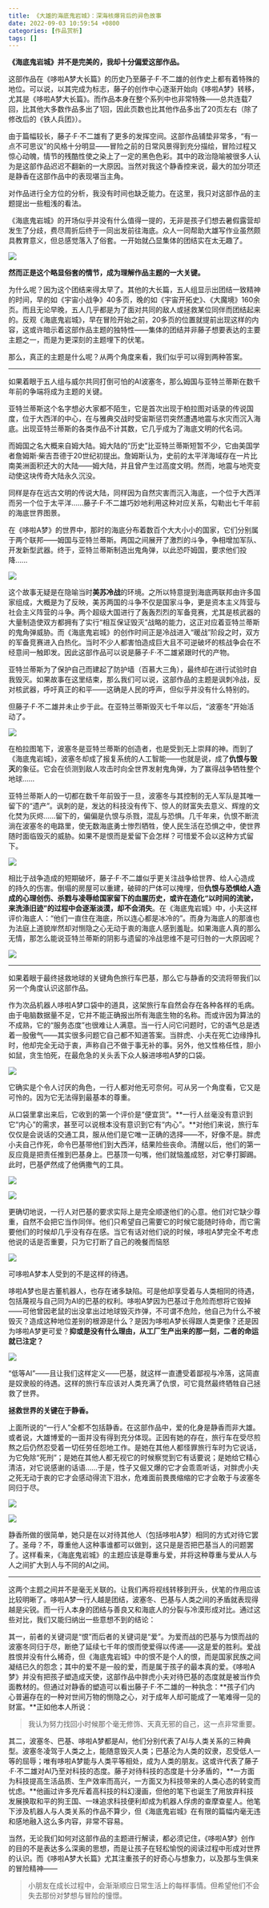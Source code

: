 ```yaml
---
title: 《大雄的海底鬼岩城》：深海核爆背后的异色故事
date: 2022-09-03 10:59:54 +0800
categories: [作品赏析]
tags: []
---
```



**《海底鬼岩城》并不是完美的，我却十分偏爱这部作品。**

这部作品在《哆啦A梦大长篇》的历史乃至藤子·F·不二雄的创作史上都有着特殊的地位。可以说，以其完成为标志，藤子的创作中心逐渐开始向《哆啦A梦》转移，尤其是《哆啦A梦大长篇》。而作品本身在整个系列中也非常特殊——总共连载7回，比其他大多数作品多出了1回，因此页数也比其他作品多出了20页左右（除了修改后的《铁人兵团》）。

由于篇幅较长，藤子·F·不二雄有了更多的发挥空间。这部作品铺垫非常多，“有一点不可思议”的风格十分明显——冒险之前的日常风景得到充分描绘，冒险过程又惊心动魄，情节的残酷性使之染上了一定的黑色色彩。其中的政治隐喻被很多人认为是这部作品迟迟不翻新的一大原因。当然对我这个静香控来说，最大的加分项还是静香在这部作品中的表现堪当主角。

对作品进行全方位的分析，我没有时间也缺乏能力。在这里，我只对这部作品的主题提出一些粗浅的看法。

《海底鬼岩城》的开场似乎并没有什么值得一提的，无非是孩子们想去暑假露营却发生了分歧，费尽周折后终于一同出发前往海底。众人一同帮助大雄写作业虽然颇具教育意义，但总感觉落入了俗套。一开始就凸显集体的团结实在太无趣了。  

![](https://picx.zhimg.com/80/v2-cd94b7b621ac494629f3031509c00642_1440w.jpg?source=c8b7c179)

  

**然而正是这个略显俗套的情节，成为理解作品主题的一大关键。**

为什么呢？因为这个团结来得太早了。其他的大长篇，五人组显示出团结一致精神的时间，早的如《宇宙小战争》40多页，晚的如《宇宙开拓史》、《大魔境》160余页。而且无论早晚，五人几乎都是为了面对共同的敌人或拯救某位同伴而团结起来的。反观《海底鬼岩城》，早在冒险开始之前，20多页的位置就提前出现这样的内容，这或许暗示着这部作品主题的独特性——集体的团结并非藤子想要表达的主要主题之一，而是为更深刻的主题埋下的伏笔。

那么，真正的主题是什么呢？从两个角度来看，我们似乎可以得到两种答案。

---

如果着眼于五人组与威尔共同打倒可怕的AI波塞冬，那么姆国与亚特兰蒂斯在数千年前的争端将成为主题的关键。

亚特兰蒂斯这个名字想必大家都不陌生，它是首次出现于柏拉图对话录的传说国度，位于大西洋的中心，在与雅典交战时受宙斯惩罚突然遭遇地震与水灾而沉入海底。出现亚特兰蒂斯的各类作品不计其数，它几乎成为了海底文明的代名词。

而姆国之名大概来自姆大陆。姆大陆的“历史”比亚特兰蒂斯短暂不少，它由美国学者詹姆斯·柴吉吾德于20世纪初提出。詹姆斯认为，史前的太平洋海域存在一片比南美洲面积还大的大陆——姆大陆，并且曾产生过高度文明。然而，地震与地壳变动使这块传奇大陆永久沉没。

同样是存在远古文明的传说大陆，同样因为自然灾害而沉入海底，一个位于大西洋而另一个位于太平洋……藤子·F·不二雄巧妙地利用这种对应关系，勾勒出七千年前的海底世界图景。

在《哆啦A梦》的世界中，那时的海底分布着数百个大大小小的国家，它们分别属于两个联邦——姆国与亚特兰蒂斯。两国之间展开了激烈的斗争，争相增加军队、开发新型武器。终于，亚特兰蒂斯制造出鬼角弹，以此恐吓姆国，要求他们投降……

![](https://pic3.zhimg.com/80/v2-f9c66fea926e49b2c00ee078c0e70232_1440w.jpg?source=c8b7c179)

这个故事无疑是在隐喻当时**美苏冷战**的环境。之所以特意提到海底两联邦由许多国家组成，大概是为了反映，美苏两国的斗争不仅是国家斗争，更是资本主义阵营与社会主义阵营的斗争。两个超级大国进行了轰轰烈烈的军备竞赛，尤其是核武器的大量制造使双方都拥有了实行“相互保证毁灭”战略的能力，这正对应着亚特兰蒂斯的鬼角弹威胁。而《海底鬼岩城》的创作时间正是冷战进入“暖战”阶段之时，双方的军备竞赛进入白热化。当时不少人都害怕造成巨大且不可逆破坏的核战争会在不经意间一触即发。因此这部作品可以说是藤子·F·不二雄紧跟时代的产物。

亚特兰蒂斯为了保护自己而建起了防护墙（百慕大三角），最终却在进行试验时自我毁灭。如果故事在这里结束，那么我们可以说，这部作品的主题是讽刺冷战，反对核武器，呼吁真正的和平——这确是人民的呼声，但似乎并没有什么特别的。

但藤子·F·不二雄并未止步于此。在亚特兰蒂斯毁灭七千年以后，“波塞冬”开始活动了。

![](https://picx.zhimg.com/80/v2-9211efceccb8aa7ed8865cccf561a7b6_1440w.jpg?source=c8b7c179)

在柏拉图笔下，波塞冬是亚特兰蒂斯的创造者，也是受到无上崇拜的神。而到了《海底鬼岩城》，波塞冬却成了报复系统的人工智能——也就是说，成了**仇恨与毁灭**的象征。它会在侦测到敌人攻击时向全世界发射鬼角弹，为了赢得战争牺牲整个地球……

亚特兰蒂斯人的一切都在数千年前毁于一旦，波塞冬与其控制的无人军队是其唯一留下的“遗产”。讽刺的是，发达的科技没有传下、惊人的财富失去意义、辉煌的文化焚为灰烬……留下的，偏偏是仇恨与杀戮，混乱与恐惧。几千年来，仇恨不断流淌在波塞冬的电路里，使无数海底勇士惨烈牺牲，使人民生活在恐惧之中，使世界随时面临毁灭的威胁。如果不是恨而是爱留下会怎样？可惜爱不会以这种方式留下。

![](https://pic4.zhimg.com/80/v2-b5fc1e6767e81824186b273185167eeb_1440w.jpg?source=c8b7c179)

相比于战争造成的短期破坏，藤子·F·不二雄似乎更关注战争给世界、给人心造成的持久的伤害。倒塌的房屋可以重建，破碎的尸体可以掩埋，但**仇恨与恐惧给人造成的心理创伤、杀戮与凌辱给国家留下的血腥历史，或许在造化“以时间的流驶，来洗涤旧迹”的过程中会逐渐淡漠，却不会消失**。在《海底鬼岩城》中，小夫这样评价海底人：“他们一直住在海底，所以连心都是冰冷的”。而身为海底人的那谁也为法庭上道貌岸然却对恻隐之心无动于衷的海底人感到羞耻。如果海底人真的那么无情，那怎么能说亚特兰蒂斯的阴影与遗留的冷战思维不是可归咎的一大原因呢？

![](https://pic1.zhimg.com/80/v2-21cafeb4224e5d21be9012217dc5b9fd_1440w.jpg?source=c8b7c179)

---

如果着眼于最终拯救地球的关键角色旅行车巴基，那么它与静香的交流将带我们以另一个角度认识这部作品。

作为次品机器人哆啦A梦口袋中的道具，这架旅行车自然会存在各种各样的毛病。由于电脑数据量不足，它并不能正确报出所有海底生物的名称。而或许因为算法的不成熟，它的“服务态度”也很难让人满意。当一行人问它问题时，它的语气总是透着一股傲气——其实很多问题它自己都不知道答案。当胖虎、小夫在死亡边缘挣扎时，他却完全无动于衷，声称自己不做于事无补的事。另外，他又性格任性，胆小如鼠，贪生怕死，在最危急的关头丢下众人躲进哆啦A梦的口袋。

![](https://pic1.zhimg.com/80/v2-39a23720c91814b465de73dbf374ff8e_1440w.jpg?source=c8b7c179)

它确实是个令人讨厌的角色，一行人都对他无可奈何。可从另一个角度看，它又是可怜的。因为它无法得到最基本的尊重。

从口袋里拿出来后，它收到的第一个评价是“便宜货”。**一行人丝毫没有意识到它“内心”的需求，甚至可以说根本没有意识到它有“内心”。**对他们来说，旅行车仅仅是会说话的交通工具，服从他们是它唯一正确的选择——不，好像不是。胖虎小夫自己作死，命令巴基带他们到大西洋，结果险些丧命。清醒以后，他们的第一反应竟是把责任推到巴基身上。巴基顶一句嘴，他们就恼羞成怒，对它拳打脚踢。此时，巴基俨然成了他俩撒气的工具。

![](https://pic2.zhimg.com/80/v2-535144d238e7e78b15ededaf79bf3908_1440w.jpg?source=c8b7c179)

![](https://picx.zhimg.com/80/v2-56afa5a46f1a1e6605551cc17e6fea1f_1440w.jpg?source=c8b7c179)

更确切地说，一行人对巴基的要求实际上是完全顺遂他们的心意。他们对它缺少尊重，自然不会把它当作同伴。他们只希望自己需要它的时候它能随时待命，而它需要他们的时候却几乎没有存在感。当它有话对他们说的时候，哆啦A梦完全不考虑他说的话是否重要，只为它打断了自己的晚餐而恼怒

![](https://picx.zhimg.com/80/v2-40ed2f47d76cda320ccd6939a85280e3_1440w.jpg?source=c8b7c179)

可哆啦A梦本人受到的不是这样的待遇。

哆啦A梦也是古董机器人，也存在诸多缺陷。可是他却享受着与人类相同的待遇，包括蔑视与自己同为AI的巴基的权利。哆啦A梦因为巴基过于危险而想将它毁掉——可他曾因老鼠的出没拿出过地球毁灭炸弹，不可谓不危险，他自己为什么不被毁灭？造成这种地位差别的根源是什么？是因为哆啦A梦长得跟人类更像？还是因为哆啦A梦更可爱？**抑或是没有什么理由，从工厂生产出来的那一刻，二者的命运就已注定？**  

![](https://pica.zhimg.com/80/v2-61ab0792fd308e5ae31d335f0985b711_1440w.jpg?source=c8b7c179)

“低等AI”——且让我们这样定义——巴基，就这样一直遭受着鄙视与冷落，这简直是奴隶般的待遇。这样的旅行车应该对人类充满了仇恨，可它竟然最终牺牲自己拯救了世界。

**拯救世界的关键在于静香。**

上面所说的“一行人”全都不包括静香。在这部作品中，爱的化身是静香而非大雄。或者说，大雄博爱的一面并没有得到充分体现。正因有她的存在，旅行车在受尽煎熬之后仍然忍受着一切任劳任怨地工作。是她在其他人都怪罪旅行车时为它说话，为它免除“死刑”；是她在其他人都无视它的时候察觉到它有话要说；是她给它精心清洁，对它说感谢的话语……于是，性子又倔又爆的它才会乖乖听话，对胖虎小夫之死无动于衷的它才会感动得流下泪水，危难面前畏畏缩缩的它才会敢于与波塞冬同归于尽。

![](https://pic1.zhimg.com/80/v2-c1fdd6e3b539a861a77a29fc402cb767_1440w.jpg?source=c8b7c179)

![](https://pic4.zhimg.com/80/v2-36d01e41b8eaccd8e2d8172ed62bfd6a_1440w.jpg?source=c8b7c179)

静香所做的很简单，她只是在以对待其他人（包括哆啦A梦）相同的方式对待它罢了。圣母？不，尊重他人这种事谁都可以做到，这只是是否把巴基当人的问题罢了。这样看来，《海底鬼岩城》的主题应该是尊重与爱，并将这种尊重与爱从人与人之间扩大到人与不同的AI之间。

---

这两个主题之间并不是毫无关联的。让我们再将视线转移到开头，伏笔的作用应该比较明晰了。哆啦A梦一行人越是团结，波塞冬、巴基与人类之间的矛盾就表现得越是尖锐。而一行人本身的团结与善良又和海底人的分裂与冷漠形成对比。通过这些对比，我们又能归纳出一些意想不到的结论：

其一，前者的关键词是“恨”而后者的关键词是“爱”。为爱而战的巴基与为恨而战的波塞冬同归于尽，断绝了延续七千年的恨而使爱得以传递——这是爱的胜利。爱战胜恨并没有什么稀奇，但《海底鬼岩城》中的恨不是个人的恨，而是国家民族之间凝结已久的怨念；其中的爱不是一般的爱，而是属于孩子的最本真的爱。《哆啦A梦》并没有把孩子塑造成天使，这部作品中胖虎小夫对待巴基的态度就是被当作负面教材的。但通过对静香的塑造可以看出藤子·F·不二雄的一种执念：**孩子们内心普遍存在的一种对世间万物的恻隐之心，对于成年人却可能成了一笔难得一见的财富。**正如他本人所说：

> 我认为努力找回小时候那个毫无修饰、天真无邪的自己，这一点非常重要。

其二，波塞冬、巴基、哆啦A梦都是AI，他们分别代表了AI与人类关系的三种典型。波塞冬凌驾于人类之上，能随意毁灭人类；巴基沦为人类的奴隶，忍受低人一等的屈辱；唯有哆啦A梦能与人类平等相处，成为人类的朋友。这或许代表了藤子·F·不二雄对AI乃至对科技的态度。藤子对待科技的态度是十分矛盾的，**一方面为科技提高生活品质、生产效率而高兴，一方面又为科技带来的人类心态的转变而忧虑。**他画过许多充斥着高科技的科幻漫画，但他的笔下也诞生了用放弃科技发展换取和平的狗王国、一味追求科技便利却成为机器人俘虏的查摩查星人。他笔下涉及机器人与人类关系的作品不算少，但《海底鬼岩城》在有限的篇幅内毫无违和感地融入这么多内容，非常不容易。  

当然，无论我们如何对这部作品的主题进行解读，都必须记住，《哆啦A梦》创作的目的不是表达多么深奥的思想，而是让孩子在轻松愉悦的阅读过程中形成对世界的认识。而《哆啦A梦大长篇》尤其注重孩子的好奇心与想象力，以及那与生俱来的冒险精神——

> 小朋友在成长过程中，会渐渐顺应日常生活上的每样事情。但希望他们不会失去那份对梦想与冒险的憧憬。